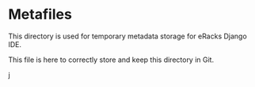 Metafiles
=========

This directory is used for temporary metadata storage for eRacks Django IDE.

This file is here to correctly store and keep this directory in Git.

j